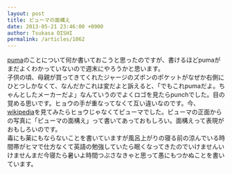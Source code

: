 ```yaml
---
layout: post
title: ピューマの面構え
date: 2013-05-21 23:46:00 +0900
author: Tsukasa OISHI
permalink: /articles/1062
---
```



[puma](http://puma.io/)のことについて何か書いておこうと思ったのですが、書けるほどpumaがまだよくわかっていないので週末にやろうかと思います。  
子供の頃、母親が買ってきてくれたジャージのズボンのポケットがなぜか右側にひとつしかなくて、なんだかこれは変だよと訴えると、「でもこれpumaだよ。ちゃんとしたメーカーだよ」なんていうのでよくロゴを見たらpunchでした。目の覚める思いです。ヒョウの手が重なってなくて互い違いなのです。今、 [wikipedia](http://ja.wikipedia.org/wiki/%E3%83%94%E3%83%A5%E3%83%BC%E3%83%9E)を見てみたらヒョウじゃなくてピューマでした。ピューマの正面からの写真に「ピューマの面構え」って書いてあっておもしろい。面構えって表現がおもしろいのです。  
毒にも薬にもならないことを書いていますが風呂上がりの寝る前の涼んでいる時間帯がヒマで仕方なくて英語の勉強していたら眠くなってきたのでいけませんいけませんまだ今寝たら暑いよ時間つぶさなきゃと思って愚にもつかぬことを書いています。  


